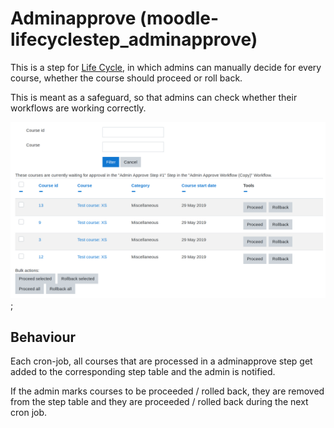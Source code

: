 # Adminapprove (moodle-lifecyclestep_adminapprove)

This is a step for [Life Cycle](https://github.com/learnweb/moodle-tool_lifecycle), in which admins can manually decide for every course, whether the course should proceed or roll back.

This is meant as a safeguard, so that admins can check whether their workflows are working correctly.

![Adminapprove table](https://raw.githubusercontent.com/justusdieckmann/images/master/lifecyclestep_adminapprove.png);

## Behaviour
Each cron-job, all courses that are processed in a adminapprove step get added to the corresponding step table and the admin is notified.

If the admin marks courses to be proceeded / rolled back, they are removed from the step table and they are proceeded / rolled back during the next cron job.